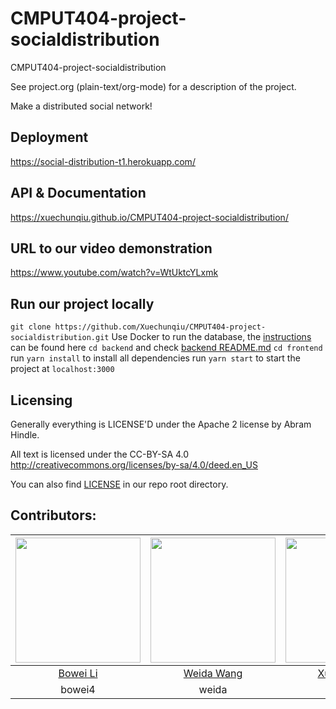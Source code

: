 # CMPUT404-project-socialdistribution

CMPUT404-project-socialdistribution

See project.org (plain-text/org-mode) for a description of the project.

Make a distributed social network!

## Deployment

https://social-distribution-t1.herokuapp.com/

## API & Documentation

https://xuechunqiu.github.io/CMPUT404-project-socialdistribution/

## URL to our video demonstration

https://www.youtube.com/watch?v=WtUktcYLxmk

## Run our project locally

`git clone https://github.com/Xuechunqiu/CMPUT404-project-socialdistribution.git`
Use Docker to run the database, the [instructions](https://github.com/Xuechunqiu/CMPUT404-project-socialdistribution/blob/master/misc/README.md) can be found here
`cd backend` and check [backend README.md](https://github.com/Xuechunqiu/CMPUT404-project-socialdistribution/blob/master/backend/README.md)
`cd frontend`
run `yarn install` to install all dependencies
run `yarn start` to start the project at `localhost:3000`

## Licensing

Generally everything is LICENSE'D under the Apache 2 license by Abram Hindle.

All text is licensed under the CC-BY-SA 4.0 http://creativecommons.org/licenses/by-sa/4.0/deed.en_US

You can also find [LICENSE](https://raw.githubusercontent.com/Xuechunqiu/CMPUT404-project-socialdistribution/master/LICENSE) in our repo root directory.

## Contributors:

| <img src="https://avatars1.githubusercontent.com/u/42743040?s=400&v=4" width="200"> | <img src="https://avatars1.githubusercontent.com/u/59851708?s=400&v=4" width="200"> | <img src="https://avatars2.githubusercontent.com/u/44105167?s=400&v=4" width="200"> | <img src="https://avatars1.githubusercontent.com/u/54449911?s=400&v=4" width="200"> | <img src="https://avatars2.githubusercontent.com/u/43874423?s=400&v=4" width="200"> |
| :---------------------------------------------------------------------------------: | :---------------------------------------------------------------------------------: | :---------------------------------------------------------------------------------: | :---------------------------------------------------------------------------------: | :---------------------------------------------------------------------------------: |
|                         [Bowei Li](https://github.com/7bw)                          |                      [Weida Wang](https://github.com/Weida-W)                       |                    [Xuechun Qiu](https://github.com/Xuechunqiu)                     |                   [Zihao Huang](https://github.com/Felix-Huang11)                   |                     [Zijian Xi](https://github.com/AcidCannon)                      |
|                                       bowei4                                        |                                        weida                                        |                                        xqiu1                                        |                                      zhuang10                                       |                                        zxi3                                         |
